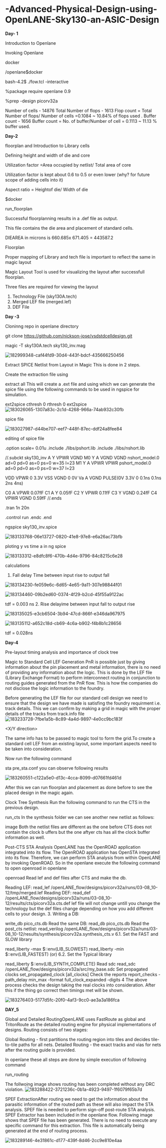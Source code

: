 # -Advanced-Physical-Design-using-OpenLANE-Sky130-an-ASIC-Design

**Day- 1**

Introduction to Openlane

Invoking Openlane

docker

 /openlane$docker
 

bash-4.2$ ./fow.tcl -interactive

%package require openlane 0.9

%prep -design picorv32a


Number of cells - 14876
Total Number of flops - 1613
Flop count = Total Number of flops/ Number of cells =0.1084
~ 10.84% of flops used .
Buffer count - 1656
Buffer count = No. of buffer/Number of cell = 0.1113
~ 11.13 % buffer used.


**Day-2**

floorplan and Introduction to Library cells

Defining height and width of die and core

Utilization factor =Area occupied by netlist/ Total area of core

Utilization factor is kept about 0.6 to 0.5 or even lower (why? for future scope of adding cells into it)

Aspect ratio = Heightof die/ Width of die


$docker



run_floorplan

Successful floorplanning results in a .def file as output.

This file contains the die area and placement of standard cells.

DIEAREA in microns is 660.685x 671.405 = 443587.2

Floorplan



Proper mapping of Library and tech file is important to reflect the same in magic layout

Magic Layout Tool is used for visualizing the layout after successfull floorplan.

Three files are required for viewing the layout

1. Technology File (sky130A.tech)
2. Merged LEF file (merged.lef)
3. DEF File

**Day -3**

Cloninng repo in openlane directory

git clone https://github.com/nickson-jose/vsdstdcelldesign.git

magic -T sky130A.tech sky130_inv.mag


![182999348-caf44fd9-30d4-443f-bdcf-435666250456](https://user-images.githubusercontent.com/71349997/183374691-912111ea-295f-48bd-99bf-a4bc861ded4d.jpg)

Extract SPICE Netlist from Layout in Magic
This is done in 2 steps.

Create the extraction file using

extract all
This will create a .ext file and using which we can generate the spice file using the following commands to be used in ngspice for simulation.

ext2spice cthresh 0 rthresh 0
ext2spice
![183026065-1307a83c-2c1d-4268-966a-74ab932c30fb](https://user-images.githubusercontent.com/71349997/183374971-9c98b84e-d96a-4bd6-b18d-b124666b579b.png)


spice file 


![183027987-d44be707-eef7-448f-87ec-ddf24a8fee84](https://user-images.githubusercontent.com/71349997/183375037-cbc1a6a0-4e2e-4591-9345-ca9b7983829d.png)

editing of spice file 

.option scale= 0.01u
.include ./libs/pshort.lib
.include ./libs/nshort.lib

//.subckt sky130_inv A Y VPWR VGND
M0 Y A VGND VGND nshort_model.0 ad=0 pd=0 as=0 ps=0 w=35 l=23
M1 Y A VPWR VPWR pshort_model.0  ad=0 pd=0 as=0 ps=0 w=37 l=23

VDD VPWR 0 3.3V
VSS VGND 0 0V
Va A VGND PULSE(0V 3.3V 0 0.1ns 0.1ns 2ns 4ns)

C0 A VPWR 0.07fF
C1 A Y 0.05fF
C2 Y VPWR 0.11fF
C3 Y VGND 0.24fF
C4 VPWR VGND 0.59fF
//.ends


.tran 1n 20n

.control
run
.endc
.end

ngspice sky130_inv.spice


![183133768-06e13727-0820-41e8-97e8-e6a26ac73bfb](https://user-images.githubusercontent.com/71349997/183375211-6338c937-7266-4eb8-adfb-ebe530a6022c.png)

ploting y vs time a in ng spice

![183133312-e8dfc8f6-470b-4d4e-9796-84c8215c6e28](https://user-images.githubusercontent.com/71349997/183375337-be1ebd6e-8065-4bfa-af5a-53c0a3bee611.png)

calculations 

1. Fall delay Time between input rise to output fall

![183134230-fe059e6c-6d65-4e65-9a11-307e98844f01](https://user-images.githubusercontent.com/71349997/183375790-626fdcef-a8ca-4058-87d8-398af0131c81.png)

![183134460-09b2ed60-0374-4f29-b2cd-45f55a9122ac](https://user-images.githubusercontent.com/71349997/183375807-227aca48-c5e5-4311-b370-8e382b7e0b99.png)

tdf = 0.003 ns
2. Rise delayime between input fall to output rise

![183135025-e3cb6504-3b94-47cd-866f-e346da967975](https://user-images.githubusercontent.com/71349997/183375992-9d05cd84-c5f2-40f0-b3e2-a9e80305c562.png)

![183135112-a652c18d-cb69-4c6a-b902-f4b8b1c28656](https://user-images.githubusercontent.com/71349997/183376025-29932cca-9b65-4cfe-8cf1-dc6bd34b9cba.png)

tdf = 0.028ns



**Day-4**

Pre-layout timing analysis and importance of clock tree

Magic to Standard Cell LEF Generation
PnR is possible just by giving information about the pin placement and metal information, there is no need of providing any information about the logic. This is done by the LEF file (Library Exchange Format) to perform interconnect routing in conjunction to routing guides generated from the PnR flow. This is how the companies do not disclose the logic information to the foundry.

Before generating the LEF file for our standard cell design we need to ensure that the design we have made is satisfing the foundry requirment i.e. track details. This we can confirm by making a grid in magic with the proper details of the tracks from track.info file
![183233728-7fbe1a5b-8c89-4a4d-9897-4e0cc9bc183f](https://user-images.githubusercontent.com/71349997/183387206-c5b3ef95-7780-4975-a4fb-988db5a4e016.png)

<layer-name> <X/Y direction> <track-offset> <track-pitch>
 
 
The same info has to be passed to magic tool to form the grid.To create a standard cell LEF from an existing layout, some important aspects need to be taken into consideration.
 
 Now run the following command

sta pre_sta.conf
you can observe following results
 
 ![183260551-c122a5e0-d13c-4cca-8099-d07661fd461d](https://user-images.githubusercontent.com/71349997/183407011-586b6f70-0e55-4774-95e5-6a5e21c80f25.png)

 
After this we can run floorplan and placement as done before to see the placed design in the magic again.

Clock Tree Synthesis
Run the following command to run the CTS in the previous design.

run_cts
In the synthesis folder we can see another new netlist as follows: 
 

 image Both the netlist files are different as the one before CTS does not contain the clock b uffers but the one aftyer cts has all the clock buffer information as well.
 

Post-CTS STA Analysis
OpenLANE has the OpenROAD application integrated into its flow. The OpenROAD application has OpenSTA integrated into its flow. Therefore, we can perform STA analysis from within OpenLANE by invoking OpenROAD. So in the openlane execute the following command to open openroad in openlane

openroad
Read lef and def files after CTS and make the db.

Reading LEF:
read_lef /openLANE_flow/designs/picorv32a/runs/03-08_10-12/tmp/merged.lef
Reading DEF:
read_def /openLANE_flow/designs/picorv32a/runs/03-08_10-12/results/cts/picorv32a.cts.def
lef file will not change untill you change the technology but the def files change depending on how you add different cells to your design. 3. Writing a DB:

write_db pico_cts.db
Read the same DB:
read_db pico_cts.db
Read the post_cts netlist:
read_verilog /openLANE_flow/designs/picorv32a/runs/03-08_10-12/results/synthesis/picorv32a.synthesis_cts.v
6.1. Set the FAST and SLOW library

read_liberty -max $::env(LIB_SLOWEST)
read_liberty -min $::env(LIB_FASTEST)
(or) 6.2. Set the Typical library

read_liberty  $::env(LIB_SYNTH_COMPLETE)
Read sdc
read_sdc /openLANE_flow/designs/picorv32a/src/my_base.sdc
Set propagated clocks
set_propagated_clock [all_clocks]
Check the reports
report_checks -path_delay min_max -format full_clock_expanded -digits 4
The above process checks the design taking the real clocks into consideration. After this if the thing go correct then timings met will be shown.

 


![183276403-5177d5fc-20f0-4af3-9cc0-ae3a3a186fca](https://user-images.githubusercontent.com/71349997/183407259-a1e273c3-2791-4fe7-92f5-a0d9bc958e54.png)


 **DAY_5**
 
 



Global and Detailed RoutingOpenLANE uses FastRoute as global and TritonRoute as the detailed routing engine for physical implementations of designs. Routing consists of two stages:

Global Routing - first partitions the routing region into tiles and decides tile-to-tile paths for all nets. Detailed Routing - the exact tracks and vias for nets after the routing guide is provided.

In openlane these all steps are done by simple execution of following command

run_routing


The follwoing image shows routing has been completed without any DRC violation.
 ![183288422-3721236c-0b1a-4923-9497-1f6079f65b7d](https://user-images.githubusercontent.com/71349997/183407997-094d682c-d748-422e-8ac8-00cdc4e6baa3.png)

 

SPEF ExtractionAfter routing we need to get the information about the parasitic information of the routed path as these will also impact the STA analysis. SPEF file is needed to perform sign-off post-route STA analysis. SPEF Extractor has been included in the openlane flow. Following image shows that SPEF file has been generated. There is no need to execute any specific command for this extraction. This file is automatically being generated at the end of routing process.

![183289146-4e31861c-d177-439f-8d46-2cc9e810e4aa](https://user-images.githubusercontent.com/71349997/183408028-32c613fe-5bb1-4276-86d1-1c6c9bbdf7bb.png)
 
 
